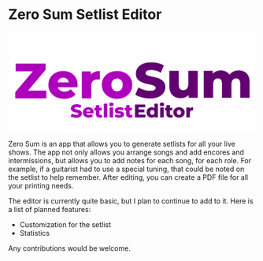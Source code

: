 # Zero Sum Setlist Editor

![Logo](logo.png)

Zero Sum is an app that allows you to generate setlists for all your live shows. The app not only allows you arrange songs and add encores and intermissions, but allows you to add notes for each song, for each role. For example, if a guitarist had to use a special tuning, that could be noted on the setlist to help remember. After editing, you can create a PDF file for all your printing needs.

The editor is currently quite basic, but I plan to continue to add to it. Here is a list of planned features:
- Customization for the setlist
- Statistics

Any contributions would be welcome.